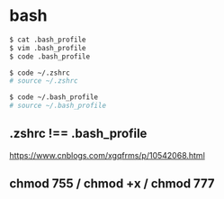 # bash

```sh
$ cat .bash_profile
$ vim .bash_profile
$ code .bash_profile

$ code ~/.zshrc
# source ~/.zshrc

$ code ~/.bash_profile
# source ~/.bash_profile
```

## .zshrc !== .bash_profile

https://www.cnblogs.com/xgqfrms/p/10542068.html


## chmod 755 / chmod +x / chmod 777

